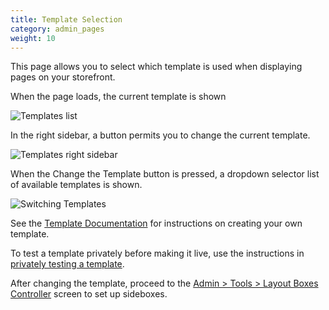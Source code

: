 ```yaml
---
title: Template Selection
category: admin_pages
weight: 10
---
```


This page allows you to select which template is used when displaying pages on your storefront.

When the page loads, the current template is shown 

![Templates list](/images/template_selection.png) 

In the right sidebar, a button permits you to change the current template. 

![Templates right sidebar](/images/change_the_template.png) 

When the Change the Template button is pressed, a dropdown selector list of available templates is shown. 

![Switching Templates](/images/template_change_list.png) 

See the [Template Documentation](/user/template/) for instructions on creating your own template.

To test a template privately before making it live, use the instructions in [privately testing a template](/user/template/private_testing/). 

After changing the template, proceed to the [Admin > Tools > Layout Boxes Controller](/user/admin_pages/tools/layout_boxes_controller/) screen to set up sideboxes.

